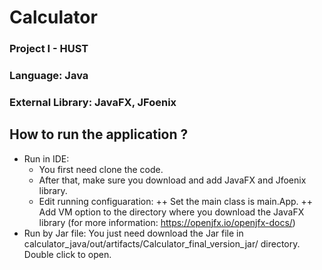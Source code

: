 # Calculator
### Project I - HUST
### Language: Java
### External Library: JavaFX, JFoenix
## How to run the application ?
- Run in IDE: 
  + You first need clone the code. 
  + After that, make sure you download and add JavaFX and Jfoenix library.
  + Edit running configuaration: 
    ++ Set the main class is main.App.
    ++ Add VM option to the directory where you download the JavaFX library (for more information: https://openjfx.io/openjfx-docs/)
- Run by Jar file: You just need download the Jar file in calculator_java/out/artifacts/Calculator_final_version_jar/ directory. Double click to open.
  
